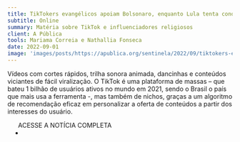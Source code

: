 ```yaml
---
title: TikTokers evangélicos apoiam Bolsonaro, enquanto Lula tenta conquistar jovens cristãos
subtitle: Online
summary: Matéria sobre TikTok e influenciadores religiosos
client: A Pública
tools: Mariama Correia e Nathallia Fonseca
date: 2022-09-01
image: 'images/posts/https://apublica.org/sentinela/2022/09/tiktokers-evangelicos-apoiam-bolsonaro-enquanto-lula-tenta-conquistar-jovens-cristaos/'
---
```


Vídeos com cortes rápidos, trilha sonora animada, dancinhas e conteúdos viciantes de fácil viralização. O TikTok é uma plataforma de massas – que bateu 1 bilhão de usuários ativos no mundo em 2021, sendo o Brasil o país que mais usa a ferramenta -, mas também de nichos, graças a um algoritmo de recomendação eficaz em personalizar a oferta de conteúdos a partir dos interesses do usuário.

<div class="post__share"><ul class="share__list list-reset">ACESSE A NOTÍCIA COMPLETA<li class="share__item" style="margin-left: 10px"><a class="share__link share__facebook" style="background: #fa5657" href="https://apublica.org/sentinela/2022/09/tiktokers-evangelicos-apoiam-bolsonaro-enquanto-lula-tenta-conquistar-jovens-cristaos/" 
onclick=window.open(this.href, 'pop-up', 'left=20,top=20,width=500,height=500,toolbar=1,resizable=0'); return false;" title="Link" rel="nofollow"><i class="fa-solid fa-link"></i></a></li></ul></div>
<!-- <div class="gallery-box"><div class="gallery"><img src="/clipping/images/example-1.jpg" loading="lazy" alt="Project"><img src="/clipping/images/example-2.jpg" loading="lazy" alt="Project"></div><em>Gallery / <a href="https://www.freepik.com/" target="_blank">Freepic</a></em></div> -->